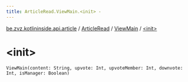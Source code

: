 ```yaml
---
title: ArticleRead.ViewMain.<init> - 
---
```


[be.zvz.kotlininside.api.article](../../index.html) / [ArticleRead](../index.html) / [ViewMain](index.html) / [&lt;init&gt;](./-init-.html)

# &lt;init&gt;

`ViewMain(content: String, upvote: Int, upvoteMember: Int, downvote: Int, isManager: Boolean)`